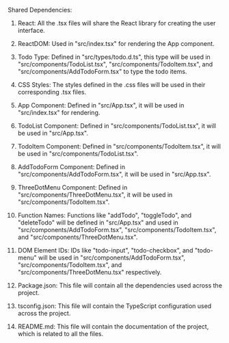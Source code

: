 Shared Dependencies:

1. React: All the .tsx files will share the React library for creating the user interface.

2. ReactDOM: Used in "src/index.tsx" for rendering the App component.

3. Todo Type: Defined in "src/types/todo.d.ts", this type will be used in "src/components/TodoList.tsx", "src/components/TodoItem.tsx", and "src/components/AddTodoForm.tsx" to type the todo items.

4. CSS Styles: The styles defined in the .css files will be used in their corresponding .tsx files.

5. App Component: Defined in "src/App.tsx", it will be used in "src/index.tsx" for rendering.

6. TodoList Component: Defined in "src/components/TodoList.tsx", it will be used in "src/App.tsx".

7. TodoItem Component: Defined in "src/components/TodoItem.tsx", it will be used in "src/components/TodoList.tsx".

8. AddTodoForm Component: Defined in "src/components/AddTodoForm.tsx", it will be used in "src/App.tsx".

9. ThreeDotMenu Component: Defined in "src/components/ThreeDotMenu.tsx", it will be used in "src/components/TodoItem.tsx".

10. Function Names: Functions like "addTodo", "toggleTodo", and "deleteTodo" will be defined in "src/App.tsx" and used in "src/components/AddTodoForm.tsx", "src/components/TodoItem.tsx", and "src/components/ThreeDotMenu.tsx".

11. DOM Element IDs: IDs like "todo-input", "todo-checkbox", and "todo-menu" will be used in "src/components/AddTodoForm.tsx", "src/components/TodoItem.tsx", and "src/components/ThreeDotMenu.tsx" respectively.

12. Package.json: This file will contain all the dependencies used across the project.

13. tsconfig.json: This file will contain the TypeScript configuration used across the project.

14. README.md: This file will contain the documentation of the project, which is related to all the files.